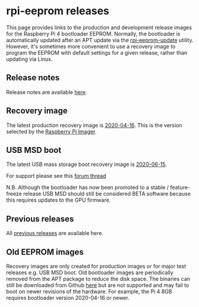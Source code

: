 # rpi-eeprom releases
This page provides links to the production and development release images for the Raspberry Pi 4 bootloader EEPROM. Normally, the 
bootloader is automatically updated after an APT update via the [rpi-eeprom-update](https://www.raspberrypi.org/documentation/hardware/raspberrypi/booteeprom.md)
utility. However, it's sometimes more convenient to use a recovery image to program the EEPROM with default settings for a given release, rather than updating via Linux.

## Release notes
Release notes are available [here](https://github.com/raspberrypi/rpi-eeprom/blob/master/firmware/release-notes.md).

## Recovery image
The latest production recovery image is [2020-04-16](https://github.com/raspberrypi/rpi-eeprom/releases/tag/v2020.04.16-137ad). This
is the version selected by the [Raspberry Pi Imager](https://www.raspberrypi.org/downloads/).

## USB MSD boot
The latest USB mass storage boot recovery image is [2020-06-15](https://github.com/raspberrypi/rpi-eeprom/releases/tag/v2020.06.15-137ad).

For support please see this [forum thread](https://www.raspberrypi.org/forums/viewtopic.php?f=63&t=277007)

N.B. Although the bootloader has now been promoted to a stable / feature-freeze release USB MSD should still be considered BETA software because this requires updates to the GPU firmware. 

## Previous releases
All [previous releases](https://github.com/raspberrypi/rpi-eeprom/releases) are available here.

## Old EEPROM images
Recovery images are only created for production images or for major test releases e.g. USB MSD boot. Old bootloader images are periodically
removed from the APT package to reduce the disk space. The binaries can still be downloaded from Github [here](https://github.com/raspberrypi/rpi-eeprom/tree/master/firmware/old)
but are not supported and may fail to boot on newer revisions of the hardware.
For example, the Pi 4 8GB requires bootloader version 2020-04-16 or newer.
